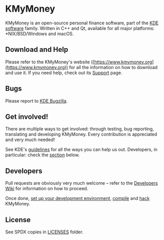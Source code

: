 
# KMyMoney

KMyMoney is an open-source personal finance software, part of the [KDE software](https://kde.org) family. Written in C++ and Qt, available for all major platforms: *NIX/BSD/Windows and macOS.

## Download and Help

Please refer to the KMyMoney's website ([https://www.kmymoney.org](https://www.kmymoney.org)) for all the information on how to download and use it. If you need help, check out its [Support](https://kmymoney.org/support.html) page.


## Bugs

Please report to [KDE Bugzilla](https://bugs.kde.org/enter_bug.cgi?product=kmymoney&format=guided).

## Get involved!

There are multiple ways to get involved: through testing, bug reporting, translating and developing KMyMoney. Every contribution is appreciated and very much needed!

See KDE's [guidelines](https://community.kde.org/Get_Involved) for all the ways you can help us out. Developers, in particular: check the [section](#developers) below.

## Developers

Pull requests are obviously very much welcome – refer to the [Developers Wiki](https://invent.kde.org/office/kmymoney/-/wikis/home#developers-in-particular) for information on how to proceed.

Once done, [set up your development environment](https://invent.kde.org/office/kmymoney/-/wikis/home#compilationruntime-dependencies), [compile](https://invent.kde.org/office/kmymoney/-/wikis/home#compilation) and [hack](https://invent.kde.org/office/kmymoney/-/wikis/home#coding-conventions) KMyMoney.

## License

See SPDX copies in [LICENSES](LICENSES) folder.